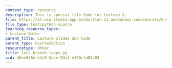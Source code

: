 ```yaml
---
content_type: resource
description: This is special file Code for Lecture 2.
file: https://ol-ocw-studio-app-production.s3.amazonaws.com/courses/6-0001-introduction-to-computer-science-and-programming-in-python-fall-2016/d6ee838ee4c85ace93a4e170cfd83c03_lec2_branch_loops.py
file_type: text/python-source
learning_resource_types:
- Lecture Notes
parent_title: Lecture Slides and Code
parent_type: CourseSection
resourcetype: Other
title: lec2_branch_loops.py
uid: d6ee838e-e4c8-5ace-93a4-e170cfd83c03
---
```

